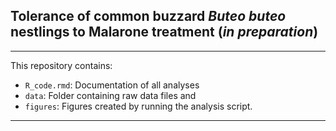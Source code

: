 ## Tolerance of common buzzard *Buteo buteo* nestlings to Malarone treatment (*in preparation*)
___

This repository contains: 

* `R_code.rmd`: Documentation of all analyses
* `data`: Folder containing raw data files and 
* `figures`: Figures created by running the analysis script.

___